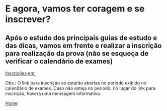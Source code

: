 # E agora, vamos ter coragem e se inscrever?
## Após o estudo dos principais guias de estudo e das dicas, vamos em frente e realizar a inscrição para realização da prova (não se esqueça de verificar o calendário de exames)

[Inscrições em:](http://www.bstqb.org.br/inscricao-exames)

Obs.: O link para inscrição só estarão abertas no período exibido no calendário de exames. Caso não esteja no período, no lugar do link para inscrição, haverá uma mensagem informativa.




[Home](https://github.com/andresilveiraleite/certificacao_ctfl-dicas/blob/master/README.md)